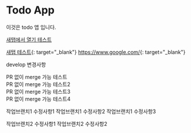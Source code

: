 # Todo App
이것은 todo 앱 입니다.

<a href="https://www.google.com/" target="_blank">새탭에서 열기 테스트</a>

[새탭 테스트](https://www.google.com/){: target="_blank"}
<https://www.google.com/>{: target="_blank"}


develop 변경사항

PR 없이 merge 가능 테스트<br/>
PR 없이 merge 가능 테스트2<br/>
PR 없이 merge 가능 테스트3<br/>
PR 없이 merge 가능 테스트4<br/>

작업브랜치1 수정사항1
작업브랜치1 수정사항2
작업브랜치1 수정사항3

작업브랜치2 수정사항1
작업브랜치2 수정사항2
